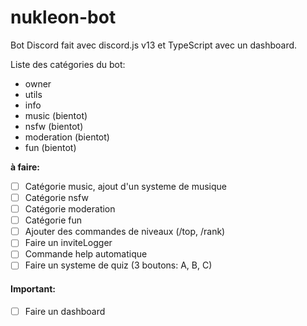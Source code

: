 # nukleon-bot

Bot Discord fait avec discord.js v13 et TypeScript avec un dashboard.

Liste des catégories du bot:

* owner
* utils
* info
* music (bientot)
* nsfw (bientot)
* moderation (bientot)
* fun (bientot)

**à faire:**

- [ ] Catégorie music, ajout d'un systeme de musique
- [ ] Catégorie nsfw
- [ ] Catégorie moderation
- [ ] Catégorie fun
- [ ] Ajouter des commandes de niveaux (/top, /rank)
- [ ] Faire un inviteLogger
- [ ] Commande help automatique
- [ ] Faire un systeme de quiz (3 boutons: A, B, C)

#### Important:
- [ ] Faire un dashboard